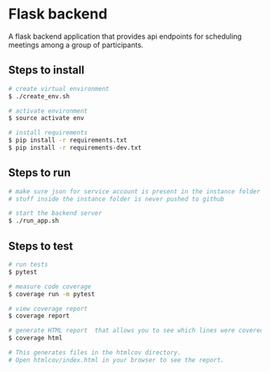 # Flask backend
A flask backend application that provides api endpoints for scheduling meetings among a group of participants.

## Steps to install
```bash
# create virtual environment
$ ./create_env.sh

# activate environment
$ source activate env

# install requirements
$ pip install -r requirements.txt
$ pip install -r requirements-dev.txt
```

## Steps to run
```bash
# make sure json for service account is present in the instance folder
# stuff inside the instance folder is never pushed to github

# start the backend server
$ ./run_app.sh
```

## Steps to test
```bash
# run tests
$ pytest

# measure code coverage
$ coverage run -m pytest

# view coverage report
$ coverage report

# generate HTML report  that allows you to see which lines were covered in each file
$ coverage html

# This generates files in the htmlcov directory. 
# Open htmlcov/index.html in your browser to see the report.
```